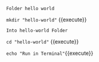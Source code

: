 ```
Folder hello world
```
`mkdir "hello-world"` {{execute}}
```
Into hello-world Folder
```
`cd "hello-world"` {{execute}}


`echo "Run in Terminal"`{{execute}}
